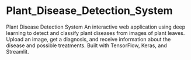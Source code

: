 # Plant_Disease_Detection_System
Plant Disease Detection System An interactive web application using deep learning to detect and classify plant diseases from images of plant leaves. Upload an image, get a diagnosis, and receive information about the disease and possible treatments. Built with TensorFlow, Keras, and Streamlit.
